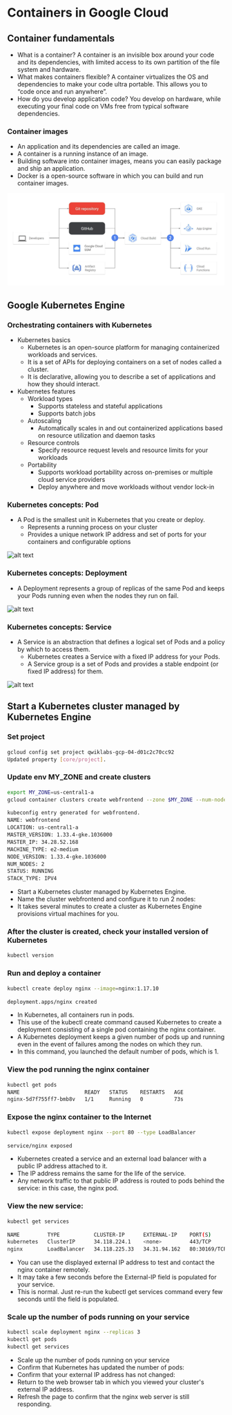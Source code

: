 # Containers in Google Cloud 

## Container fundamentals
- What is a container?  A container is an invisible box around your code and its dependencies, with limited access to its own partition of the file system and hardware.
- What makes containers flexible?  A container virtualizes the OS and dependencies to make your code ultra portable. This allows you to “code once and run anywhere”.
- How do you develop application code?  You develop on hardware, while executing your final code on VMs free from typical software dependencies.

### Container images
- An application and its dependencies are called an image.
- A container is a running instance of an image.
- Building software into container images, means you can easily package and ship an application.
- Docker is a open-source software in which you can build and run container images.

![alt text](gcp-container-cloud-build.png "GCP Container Cloud Build") 

## Google Kubernetes Engine

### Orchestrating containers with Kubernetes
- Kubernetes basics
	- Kubernetes is an open-source platform for managing containerized workloads and services.
	- It is a set of APIs for deploying containers on a set of nodes called a cluster.
	- It is declarative, allowing you to describe a set of applications and how they should interact.
- Kubernetes features 
	- Workload types 
		- Supports stateless and stateful applications 
		- Supports batch jobs
	- Autoscaling
		- Automatically scales in and out containerized applications based on resource utilization and daemon tasks
	- Resource controls 
		- Specify resource request levels and resource limits for your workloads
	- Portability
		- Supports workload portability across on-premises or multiple cloud service providers
		- Deploy anywhere and move workloads without vendor lock-in

### Kubernetes concepts: Pod
- A Pod is the smallest unit in Kubernetes that you create or deploy.
	- Represents a running process on your cluster
	- Provides a unique network IP address and set of ports for your containers and configurable options

![alt text](gcp-container-gke-pod.png, "Pod")

### Kubernetes concepts: Deployment
- A Deployment represents a group of replicas of the same Pod and keeps your Pods running even when the nodes they run on fail.

![alt text](gcp-container-gke-deploy.png, "Deploy")

### Kubernetes concepts: Service
- A Service is an abstraction that defines a logical set of Pods and a policy by which to access them.
	- Kubernetes creates a Service with a fixed IP address for your Pods.
	- A Service group is a set of Pods and provides a stable endpoint (or fixed IP address) for them.

![alt text](gcp-container-gke-service.png, "Service")

## Start a Kubernetes cluster managed by Kubernetes Engine 

### Set project

```bash 
gcloud config set project qwiklabs-gcp-04-d01c2c70cc92
Updated property [core/project].
```

### Update env MY_ZONE and create clusters 
```bash
export MY_ZONE=us-central1-a
gcloud container clusters create webfrontend --zone $MY_ZONE --num-nodes 2
```
```bash
kubeconfig entry generated for webfrontend.
NAME: webfrontend
LOCATION: us-central1-a
MASTER_VERSION: 1.33.4-gke.1036000
MASTER_IP: 34.28.52.168
MACHINE_TYPE: e2-medium
NODE_VERSION: 1.33.4-gke.1036000
NUM_NODES: 2
STATUS: RUNNING
STACK_TYPE: IPV4
```
- Start a Kubernetes cluster managed by Kubernetes Engine. 
- Name the cluster webfrontend and configure it to run 2 nodes:
- It takes several minutes to create a cluster as Kubernetes Engine provisions virtual machines for you.

### After the cluster is created, check your installed version of Kubernetes
```bash
kubectl version 
```

### Run and deploy a container
```bash
kubectl create deploy nginx --image=nginx:1.17.10
```
```bash
deployment.apps/nginx created
```
- In Kubernetes, all containers run in pods. 
- This use of the kubectl create command caused Kubernetes to create a deployment consisting of a single pod containing the nginx container. 
- A Kubernetes deployment keeps a given number of pods up and running even in the event of failures among the nodes on which they run. 
- In this command, you launched the default number of pods, which is 1.

### View the pod running the nginx container
```bash
kubectl get pods
NAME                     READY   STATUS    RESTARTS   AGE
nginx-5d7f755ff7-bmb8v   1/1     Running   0          73s
```

### Expose the nginx container to the Internet
```bash
kubectl expose deployment nginx --port 80 --type LoadBalancer
```
```bash
service/nginx exposed
```

- Kubernetes created a service and an external load balancer with a public IP address attached to it. 
- The IP address remains the same for the life of the service. 
- Any network traffic to that public IP address is routed to pods behind the service: in this case, the nginx pod.

### View the new service:
```bash
kubectl get services
```
```bash
NAME         TYPE           CLUSTER-IP      EXTERNAL-IP    PORT(S)        AGE
kubernetes   ClusterIP      34.118.224.1    <none>         443/TCP        7m59s
nginx        LoadBalancer   34.118.225.33   34.31.94.162   80:30169/TCP   79s
```
- You can use the displayed external IP address to test and contact the nginx container remotely.
- It may take a few seconds before the External-IP field is populated for your service. 
- This is normal. Just re-run the kubectl get services command every few seconds until the field is populated.

### Scale up the number of pods running on your service
```bash
kubectl scale deployment nginx --replicas 3
kubectl get pods
kubectl get services
```
- Scale up the number of pods running on your service
- Confirm that Kubernetes has updated the number of pods:
- Confirm that your external IP address has not changed:
- Return to the web browser tab in which you viewed your cluster's external IP address. 
- Refresh the page to confirm that the nginx web server is still responding.



